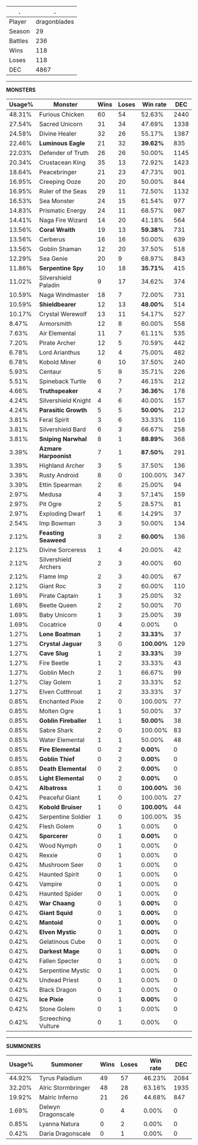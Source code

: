 .|.
|-|-
Player|dragonblades
Season|29
Battles|236
Wins|118
Loses|118
DEC|4867

---
**MONSTERS**

Usage%|Monster|Wins|Loses|Win rate|DEC|
-|-|-|-|-|-|
48.31%|Furious Chicken|60|54|52.63%|2440|
27.54%|Sacred Unicorn|31|34|47.69%|1338|
24.58%|Divine Healer|32|26|55.17%|1387|
22.46%|**Luminous Eagle**|21|32|**39.62%**|835|
22.03%|Defender of Truth|26|26|50.00%|1145|
20.34%|Crustacean King|35|13|72.92%|1423|
18.64%|Peacebringer|21|23|47.73%|901|
16.95%|Creeping Ooze|20|20|50.00%|844|
16.95%|Ruler of the Seas|29|11|72.50%|1132|
16.53%|Sea Monster|24|15|61.54%|977|
14.83%|Prismatic Energy|24|11|68.57%|987|
14.41%|Naga Fire Wizard|14|20|41.18%|564|
13.56%|**Coral Wraith**|19|13|**59.38%**|731|
13.56%|Cerberus|16|16|50.00%|639|
13.56%|Goblin Shaman|12|20|37.50%|518|
12.29%|Sea Genie|20|9|68.97%|843|
11.86%|**Serpentine Spy**|10|18|**35.71%**|415|
11.02%|Silvershield Paladin|9|17|34.62%|374|
10.59%|Naga Windmaster|18|7|72.00%|731|
10.59%|**Shieldbearer**|12|13|**48.00%**|514|
10.17%|Crystal Werewolf|13|11|54.17%|527|
8.47%|Armorsmith|12|8|60.00%|558|
7.63%|Air Elemental|11|7|61.11%|535|
7.20%|Pirate Archer|12|5|70.59%|442|
6.78%|Lord Arianthus|12|4|75.00%|482|
6.78%|Kobold Miner|6|10|37.50%|240|
5.93%|Centaur|5|9|35.71%|226|
5.51%|Spineback Turtle|6|7|46.15%|212|
4.66%|**Truthspeaker**|4|7|**36.36%**|178|
4.24%|Silvershield Knight|4|6|40.00%|157|
4.24%|**Parasitic Growth**|5|5|**50.00%**|212|
3.81%|Feral Spirit|3|6|33.33%|116|
3.81%|Silvershield Bard|6|3|66.67%|258|
3.81%|**Sniping Narwhal**|8|1|**88.89%**|368|
3.39%|**Azmare Harpoonist**|7|1|**87.50%**|291|
3.39%|Highland Archer|3|5|37.50%|136|
3.39%|Rusty Android|8|0|100.00%|347|
3.39%|Ettin Spearman|2|6|25.00%|94|
2.97%|Medusa|4|3|57.14%|159|
2.97%|Pit Ogre|2|5|28.57%|81|
2.97%|Exploding Dwarf|1|6|14.29%|37|
2.54%|Imp Bowman|3|3|50.00%|134|
2.12%|**Feasting Seaweed**|3|2|**60.00%**|136|
2.12%|Divine Sorceress|1|4|20.00%|42|
2.12%|Silvershield Archers|2|3|40.00%|60|
2.12%|Flame Imp|2|3|40.00%|67|
2.12%|Giant Roc|3|2|60.00%|110|
1.69%|Pirate Captain|1|3|25.00%|32|
1.69%|Beetle Queen|2|2|50.00%|70|
1.69%|Baby Unicorn|1|3|25.00%|39|
1.69%|Cocatrice|0|4|0.00%|0|
1.27%|**Lone Boatman**|1|2|**33.33%**|37|
1.27%|**Crystal Jaguar**|3|0|**100.00%**|129|
1.27%|**Cave Slug**|1|2|**33.33%**|39|
1.27%|Fire Beetle|1|2|33.33%|43|
1.27%|Goblin Mech|2|1|66.67%|99|
1.27%|Clay Golem|1|2|33.33%|52|
1.27%|Elven Cutthroat|1|2|33.33%|37|
0.85%|Enchanted Pixie|2|0|100.00%|77|
0.85%|Molten Ogre|1|1|50.00%|37|
0.85%|**Goblin Fireballer**|1|1|**50.00%**|38|
0.85%|Sabre Shark|2|0|100.00%|83|
0.85%|Water Elemental|1|1|50.00%|48|
0.85%|**Fire Elemental**|0|2|**0.00%**|0|
0.85%|**Goblin Thief**|0|2|**0.00%**|0|
0.85%|**Death Elemental**|0|2|**0.00%**|0|
0.85%|**Light Elemental**|0|2|**0.00%**|0|
0.42%|**Albatross**|1|0|**100.00%**|36|
0.42%|Peaceful Giant|1|0|100.00%|27|
0.42%|**Kobold Bruiser**|1|0|**100.00%**|44|
0.42%|Serpentine Soldier|1|0|100.00%|35|
0.42%|Flesh Golem|0|1|0.00%|0|
0.42%|**Sporcerer**|0|1|**0.00%**|0|
0.42%|Wood Nymph|0|1|0.00%|0|
0.42%|Rexxie|0|1|0.00%|0|
0.42%|Mushroom Seer|0|1|0.00%|0|
0.42%|Haunted Spirit|0|1|0.00%|0|
0.42%|Vampire|0|1|0.00%|0|
0.42%|Haunted Spider|0|1|0.00%|0|
0.42%|**War Chaang**|0|1|**0.00%**|0|
0.42%|**Giant Squid**|0|1|**0.00%**|0|
0.42%|**Mantoid**|0|1|**0.00%**|0|
0.42%|**Elven Mystic**|0|1|**0.00%**|0|
0.42%|Gelatinous Cube|0|1|0.00%|0|
0.42%|**Darkest Mage**|0|1|**0.00%**|0|
0.42%|Fallen Specter|0|1|0.00%|0|
0.42%|Serpentine Mystic|0|1|0.00%|0|
0.42%|Undead Priest|0|1|0.00%|0|
0.42%|Black Dragon|0|1|0.00%|0|
0.42%|**Ice Pixie**|0|1|**0.00%**|0|
0.42%|Stone Golem|0|1|0.00%|0|
0.42%|Screeching Vulture|0|1|0.00%|0|

---
**SUMMONERS**

Usage%|Summoner|Wins|Loses|Win rate|DEC|
-|-|-|-|-|-|
44.92%|Tyrus Paladium|49|57|46.23%|2084|
32.20%|Alric Stormbringer|48|28|63.16%|1935|
19.92%|Malric Inferno|21|26|44.68%|847|
1.69%|Delwyn Dragonscale|0|4|0.00%|0|
0.85%|Lyanna Natura|0|2|0.00%|0|
0.42%|Daria Dragonscale|0|1|0.00%|0|

